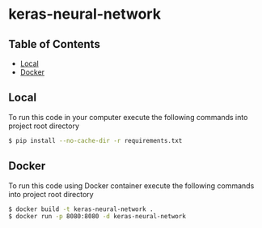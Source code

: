# keras-neural-network

## Table of Contents

- [Local](#local)
- [Docker](#docker)

## Local

To run this code in your computer execute the following commands into project root directory

```bash
$ pip install --no-cache-dir -r requirements.txt
```

## Docker

To run this code using Docker container execute the following commands into project root directory

```bash
$ docker build -t keras-neural-network .
$ docker run -p 8080:8080 -d keras-neural-network
```
